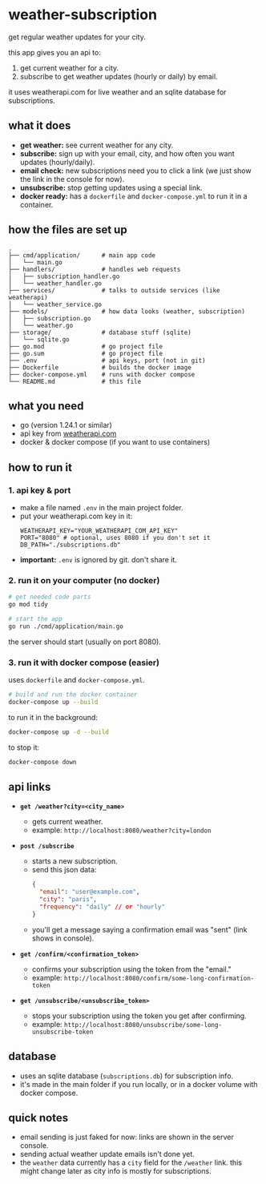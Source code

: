# weather-subscription

get regular weather updates for your city.

this app gives you an api to:
1.  get current weather for a city.
2.  subscribe to get weather updates (hourly or daily) by email.

it uses weatherapi.com for live weather and an sqlite database for subscriptions.

## what it does

*   **get weather:** see current weather for any city.
*   **subscribe:** sign up with your email, city, and how often you want updates (hourly/daily).
*   **email check:** new subscriptions need you to click a link (we just show the link in the console for now).
*   **unsubscribe:** stop getting updates using a special link.
*   **docker ready:** has a `dockerfile` and `docker-compose.yml` to run it in a container.

## how the files are set up

```
.
├── cmd/application/      # main app code
│   └── main.go
├── handlers/             # handles web requests
│   ├── subscription_handler.go
│   └── weather_handler.go
├── services/             # talks to outside services (like weatherapi)
│   └── weather_service.go
├── models/               # how data looks (weather, subscription)
│   ├── subscription.go
│   └── weather.go
├── storage/              # database stuff (sqlite)
│   └── sqlite.go
├── go.mod                # go project file
├── go.sum                # go project file
├── .env                  # api keys, port (not in git)
├── Dockerfile            # builds the docker image
├── docker-compose.yml    # runs with docker compose
└── README.md             # this file
```

## what you need

*   go (version 1.24.1 or similar)
*   api key from [weatherapi.com](https://www.weatherapi.com/)
*   docker & docker compose (if you want to use containers)

## how to run it

### 1. api key & port

*   make a file named `.env` in the main project folder.
*   put your weatherapi.com key in it:
    ```env
    WEATHERAPI_KEY="YOUR_WEATHERAPI_COM_API_KEY"
    PORT="8080" # optional, uses 8080 if you don't set it
    DB_PATH="./subscriptions.db"
    ```
*   **important:** `.env` is ignored by git. don't share it.

### 2. run it on your computer (no docker)

```bash
# get needed code parts
go mod tidy

# start the app
go run ./cmd/application/main.go
```
the server should start (usually on port 8080).

### 3. run it with docker compose (easier)

uses `dockerfile` and `docker-compose.yml`.

```bash
# build and run the docker container
docker-compose up --build
```
to run it in the background:
```bash
docker-compose up -d --build
```
to stop it:
```bash
docker-compose down
```

## api links

*   **`get /weather?city=<city_name>`**
    *   gets current weather.
    *   example: `http://localhost:8080/weather?city=london`

*   **`post /subscribe`**
    *   starts a new subscription.
    *   send this json data:
        ```json
        {
          "email": "user@example.com",
          "city": "paris",
          "frequency": "daily" // or "hourly"
        }
        ```
    *   you'll get a message saying a confirmation email was "sent" (link shows in console).

*   **`get /confirm/<confirmation_token>`**
    *   confirms your subscription using the token from the "email."
    *   example: `http://localhost:8080/confirm/some-long-confirmation-token`

*   **`get /unsubscribe/<unsubscribe_token>`**
    *   stops your subscription using the token you get after confirming.
    *   example: `http://localhost:8080/unsubscribe/some-long-unsubscribe-token`

## database

*   uses an sqlite database (`subscriptions.db`) for subscription info.
*   it's made in the main folder if you run locally, or in a docker volume with docker compose.

## quick notes

*   email sending is just faked for now: links are shown in the server console.
*   sending actual weather update emails isn't done yet.
*   the `weather` data currently has a `city` field for the `/weather` link. this might change later as city info is mostly for subscriptions.
